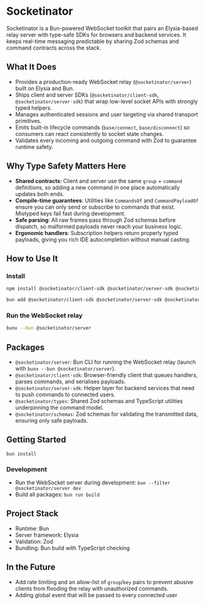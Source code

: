 # Socketinator

Socketinator is a Bun-powered WebSocket toolkit that pairs an Elysia-based relay server with type-safe SDKs for browsers and backend services. It keeps real-time messaging predictable by sharing Zod schemas and command contracts across the stack.

## What It Does
- Provides a production-ready WebSocket relay (`@socketinator/server`) built on Elysia and Bun.
- Ships client and server SDKs (`@socketinator/client-sdk`, `@socketinator/server-sdk`) that wrap low-level socket APIs with strongly typed helpers.
- Manages authenticated sessions and user targeting via shared transport primitives.
- Emits built-in lifecycle commands (`base/connect`, `base/disconnect`) so consumers can react consistently to socket state changes.
- Validates every incoming and outgoing command with Zod to guarantee runtime safety.

## Why Type Safety Matters Here
- **Shared contracts**: Client and server use the same `group` + `command` definitions, so adding a new command in one place automatically updates both ends.
- **Compile-time guarantees**: Utilities like `CommandsOf` and `CommandPayloadOf` ensure you can only send or subscribe to commands that exist. Mistyped keys fail fast during development.
- **Safe parsing**: All raw frames pass through Zod schemas before dispatch, so malformed payloads never reach your business logic.
- **Ergonomic handlers**: Subscription helpers return properly typed payloads, giving you rich IDE autocompletion without manual casting.

## How to Use It

### Install
```bash
npm install @socketinator/client-sdk @socketinator/server-sdk @socketinator/server @socketinator/types @socketinator/schemas
```
```bash
bun add @socketinator/client-sdk @socketinator/server-sdk @socketinator/server @socketinator/types @socketinator/schemas
```

### Run the WebSocket relay
```bash
bunx --bun @socketinator/server
```

## Packages
- `@socketinator/server`: Bun CLI for running the WebSocket relay (launch with `bunx --bun @socketinator/server`).
- `@socketinator/client-sdk`: Browser-friendly client that queues handlers, parses commands, and serialises payloads.
- `@socketinator/server-sdk`: Helper layer for backend services that need to push commands to connected users.
- `@socketinator/types`: Shared Zod schemas and TypeScript utilities underpinning the command model.
- `@socketinator/schemas`: Zod schemas for validating the transmitted data, ensuring only safe payloads.

## Getting Started
`bun install`

### Development
- Run the WebSocket server during development: `bun --filter @socketinator/server dev`
- Build all packages: `bun run build`

## Project Stack
- Runtime: Bun
- Server framework: Elysia
- Validation: Zod
- Bundling: Bun build with TypeScript checking

## In the Future
- Add rate limiting and an allow-list of `group`/`key` pairs to prevent abusive clients from flooding the relay with unauthorized commands.
- Adding global event that will be passed to every connected user
